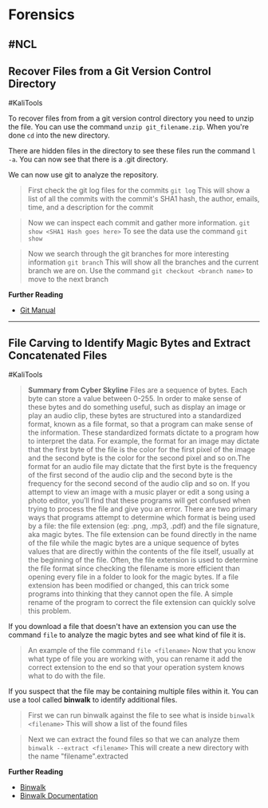# Forensics
#NCL
---
## Recover Files from a Git Version Control Directory
#KaliTools 

To recover files from from a git version control directory you need to unzip the file. You can use the command `unzip git_filename.zip`. When you're done `cd` into the new directory.

There are hidden files in the directory to see these files run the command `l -a`.  You can now see that there is a .git directory.

We can now use git to analyze the repository. 
>First check the git log files for the commits
>`git log`
>This will show a list of all the commits with the commit's SHA1 hash, the author, emails, time, and a description for the commit

>Now we can inspect each commit and gather more information.
>`git show <SHA1 Hash goes here>`
>To see the data use the command `git show`

>Now we search through the git branches for more interesting information
>`git branch`
>This will show all the branches and the current branch we are on.
>Use the command `git checkout <branch name>` to move to the next branch

**Further Reading**
- [Git Manual](https://cli.github.com/manual/)

---
## File Carving to Identify Magic Bytes and Extract Concatenated Files
#KaliTools 

>**Summary from Cyber Skyline**
>Files are a sequence of bytes. Each byte can store a value between 0-255. In order to make sense of these bytes and do something useful, such as display an image or play an audio clip, these bytes are structured into a standardized format, known as a file format, so that a program can make sense of the information. These standardized formats dictate to a program how to interpret the data. For example, the format for an image may dictate that the first byte of the file is the color for the first pixel of the image and the second byte is the color for the second pixel and so on.The format for an audio file may dictate that the first byte is the frequency of the first second of the audio clip and the second byte is the frequency for the second second of the audio clip and so on. If you attempt to view an image with a music player or edit a song using a photo editor, you’ll find that these programs will get confused when trying to process the file and give you an error. There are two primary ways that programs attempt to determine which format is being used by a file: the file extension (eg: .png, .mp3, .pdf) and the file signature, aka magic bytes. The file extension can be found directly in the name of the file while the magic bytes are a unique sequence of bytes values that are directly within the contents of the file itself, usually at the beginning of the file. Often, the file extension is used to determine the file format since checking the filename is more efficient than opening every file in a folder to look for the magic bytes. If a file extension has been modified or changed, this can trick some programs into thinking that they cannot open the file. A simple rename of the program to correct the file extension can quickly solve this problem.

If you download a file that doesn't have an extension you can use the command `file` to analyze the magic bytes and see what kind of file it is.
>An example of the file command
>`file <filename>`
Now that you know what type of file you are working with, you can rename it add the correct extension to the end so that your operation system knows what to do with the file.

If you suspect that the file may be containing multiple files within it. You can use a tool called **binwalk** to identify additional files.

>First we can run binwalk against the file to see what is inside
>`binwalk <filename>`
>This will show a list of the found files

>Next we can extract the found files so that we can analyze them
>`binwalk --extract <filename>`
>This will create a new directory with the name "filename".extracted

**Further Reading**
- [Binwalk](https://github.com/ReFirmLabs/binwalk)
- [Binwalk Documentation](http://manpages.org/binwalk)